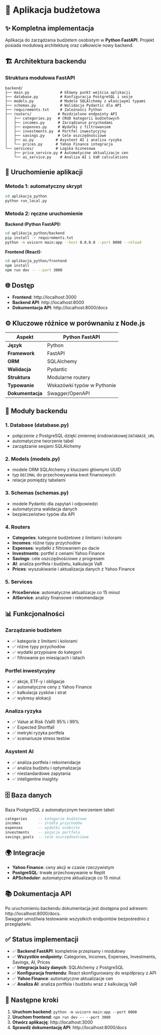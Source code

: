 # 🐍 Aplikacja budżetowa

## ✨ Kompletna implementacja

Aplikacja do zarządzania budżetem osobistym w **Python FastAPI**.
Projekt posiada modułową architekturę oraz całkowicie nowy backend.

## 🏗️ Architektura backendu

### Struktura modułowa FastAPI

```
backend/
├── main.py              # Główny punkt wejścia aplikacji
├── database.py          # Konfiguracja PostgreSQL i sesje
├── models.py            # Modele SQLAlchemy z właściwymi typami
├── schemas.py           # Walidacja Pydantic dla API
├── requirements.txt     # Zależności Python
├── routers/            # Rozdzielone endpointy API
│   ├── categories.py   # CRUD kategorii budżetowych
│   ├── incomes.py      # Zarządzanie przychodami
│   ├── expenses.py     # Wydatki z filtrowaniem
│   ├── investments.py  # Portfel inwestycyjny
│   ├── savings.py      # Cele oszczędnościowe
│   ├── ai.py          # Asystent AI i analiza ryzyka
│   └── prices.py      # Yahoo Finance integracja
└── services/          # Logika biznesowa
    ├── price_service.py # Automatyczne aktualizacje cen
    └── ai_service.py    # Analiza AI i VaR calculations
```

## 🚀 Uruchomienie aplikacji

### Metoda 1: automatyczny skrypt
```bash
cd aplikacja_python
python run_local.py
```

### Metoda 2: ręczne uruchomienie

**Backend (Python FastAPI):**
```bash
cd aplikacja_python/backend
pip install -r requirements.txt
python -m uvicorn main:app --host 0.0.0.0 --port 8000 --reload
```

**Frontend (React):**
```bash
cd aplikacja_python/frontend
npm install
npm run dev -- --port 3000
```

## 🌐 Dostęp

- **Frontend**: http://localhost:3000
- **Backend API**: http://localhost:8000
- **Dokumentacja API**: http://localhost:8000/docs

## ⚙️ Kluczowe różnice w porównaniu z Node.js

| Aspekt | Python FastAPI |
|--------|----------------|
| **Język** | Python |
| **Framework** | FastAPI |
| **ORM** | SQLAlchemy |
| **Walidacja** | Pydantic |
| **Struktura** | Modularne routery |
| **Typowanie** | Wskazówki typów w Pythonie |
| **Dokumentacja** | Swagger/OpenAPI |

## 🔧 Moduły backendu

### 1. **Database (database.py)**
- połączenie z PostgreSQL dzięki zmiennej środowiskowej `DATABASE_URL`
- automatyczne tworzenie tabel
- zarządzanie sesjami SQLAlchemy

### 2. **Models (models.py)**
- modele ORM SQLAlchemy z kluczami głównymi UUID
- typ `DECIMAL` do przechowywania kwot finansowych
- relacje pomiędzy tabelami

### 3. **Schemas (schemas.py)**
- modele Pydantic dla zapytań i odpowiedzi
- automatyczna walidacja danych
- bezpieczeństwo typów dla API

### 4. **Routers**
- **Categories**: kategorie budżetowe z limitami i kolorami
- **Incomes**: różne typy przychodów
- **Expenses**: wydatki z filtrowaniem po dacie
- **Investments**: portfel z cenami Yahoo Finance
- **Savings**: cele oszczędnościowe z progresem
- **AI**: analiza portfela i budżetu, kalkulacje VaR
- **Prices**: wyszukiwanie i aktualizacja danych z Yahoo Finance

### 5. **Services**
- **PriceService**: automatyczne aktualizacje co 15 minut
- **AIService**: analizy finansowe i rekomendacje

## 📊 Funkcjonalności

### Zarządzanie budżetem
- ✅ kategorie z limitami i kolorami
- ✅ różne typy przychodów
- ✅ wydatki przypisane do kategorii
- ✅ filtrowanie po miesiącach i latach

### Portfel inwestycyjny
- ✅ akcje, ETF-y i obligacje
- ✅ automatyczne ceny z Yahoo Finance
- ✅ kalkulacja zysków i strat
- ✅ wykresy alokacji

### Analiza ryzyka
- ✅ Value at Risk (VaR) 95% i 99%
- ✅ Expected Shortfall
- ✅ metryki ryzyka portfela
- ✅ scenariusze stress testów

### Asystent AI
- ✅ analiza portfela i rekomendacje
- ✅ analiza budżetu i optymalizacja
- ✅ niestandardowe zapytania
- ✅ inteligentne insighty

## 🗄️ Baza danych

Baza PostgreSQL z automatycznym tworzeniem tabel:

```sql
categories     -- kategorie budżetowe
incomes        -- źródła przychodów
expenses       -- wydatki osobiste
investments    -- pozycje portfela
savings_goals  -- cele oszczędnościowe
```

## 🌍 Integracje

- **Yahoo Finance**: ceny akcji w czasie rzeczywistym
- **PostgreSQL**: trwałe przechowywanie w Replit
- **APScheduler**: automatyczne aktualizacje co 15 minut

## 📚 Dokumentacja API

Po uruchomieniu backendu dokumentacja jest dostępna pod adresem:
http://localhost:8000/docs.  
Swagger umożliwia testowanie wszystkich endpointów bezpośrednio z przeglądarki.

## ✅ Status implementacji

- ✅ **Backend FastAPI**: kompletnie przepisany i modułowy
- ✅ **Wszystkie endpointy**: Categories, Incomes, Expenses, Investments, Savings, AI, Prices
- ✅ **Integracja bazy danych**: SQLAlchemy z PostgreSQL
- ✅ **Konfiguracja frontendu**: React skonfigurowany do współpracy z API
- ✅ **Yahoo Finance**: automatyczne aktualizacje cen
- ✅ **Analiza AI**: analiza portfela i budżetu wraz z kalkulacją VaR

## 🎯 Następne kroki

1. **Uruchom backend**: `python -m uvicorn main:app --port 8000`
2. **Uruchom frontend**: `npm run dev -- --port 3000`
3. **Otwórz aplikację**: http://localhost:3000
4. **Sprawdź dokumentację API**: http://localhost:8000/docs
